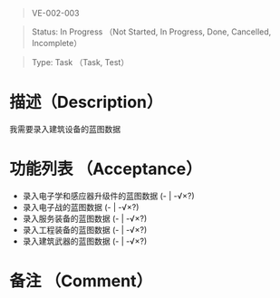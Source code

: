 > VE-002-003

> Status: In Progress （Not Started, In Progress, Done, Cancelled, Incomplete）

> Type: Task （Task, Test）

# 描述（Description）
我需要录入建筑设备的蓝图数据

# 功能列表 （Acceptance）
* 录入电子学和感应器升级件的蓝图数据 (- | -√×?)
* 录入电子战的蓝图数据 (- | -√×?)
* 录入服务装备的蓝图数据 (- | -√×?)
* 录入工程装备的蓝图数据 (- | -√×?)
* 录入建筑武器的蓝图数据 (- | -√×?)

# 备注 （Comment）

